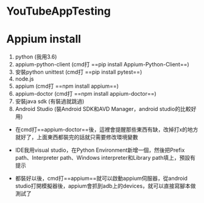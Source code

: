 # YouTubeAppTesting

# Appium install

1. python (我用3.6)
2. appium-python-client (cmd打 ==pip install Appium-Python-Client==)
3. 安裝python unittest (cmd打 ==pip install pytest==)
4. node.js
5. appium (cmd打 ==npm install appium==)
6. appium-doctor (cmd打 ==npm install appium-doctor==)
7. 安裝java sdk (有裝過就跳過)
8. Android Studio (裝Android SDK和AVD Manager，android studio的比較好用)

- 在cmd打==appium-doctor==後，這裡會提醒那些東西有缺，改掉打x的地方就好了，上面東西都裝完的話就只需要修改環境變數

- IDE我用visual studio，在Python Environment新增一個，然後把Prefix path、Interpreter path、Windows interpreter和Library path填上，預設有提示

- 都裝好以後，cmd打==appium==就可以啟動appium伺服器，從android studio打開模擬器後，appium會抓到adb上的devices，就可以直接寫腳本做測試了